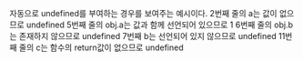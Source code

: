 자동으로 undefined를 부여하는 경우를 보여주는 예시이다.
2번째 줄의 a는 값이 없으므로 undefined 
5번째 줄의 obj.a는 값과 함께 선언되어 있으므로 1
6번째 줄의 obj.b는 존재하지 않으므로 undefined
7번째 b는 선언되어 있지 않으므로 undefined
11번째 줄의 c는 함수의 return값이 없으므로 undefined
